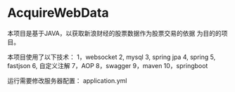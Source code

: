 # AcquireWebData
本项目是基于JAVA，以获取新浪财经的股票数据作为股票交易的依据 为目的的项目。

本项目使用了以下技术：
1，websocket
2, mysql
3, spring jpa 
4, spring
5, fastjson
6, 自定义注解
7，AOP
8，swagger
9，maven
10，springboot


运行需要修改服务器配置：
application.yml
